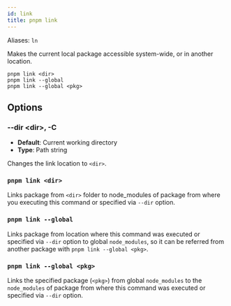 ```yaml
---
id: link
title: pnpm link
---
```


Aliases: `ln`

Makes the current local package accessible system-wide, or in another location.

```text
pnpm link <dir>
pnpm link --global
pnpm link --global <pkg>
```

## Options

### --dir &lt;dir\>, -C

* **Default**: Current working directory
* **Type**: Path string

Changes the link location to `<dir>`.

### `pnpm link <dir>`

Links package from `<dir>` folder to node_modules of package from where you executing this command or specified via `--dir` option.

### `pnpm link --global`

Links package from location where this command was executed or specified via `--dir` option to global `node_modules`, so it can be referred from another package with `pnpm link --global <pkg>`.

### `pnpm link --global <pkg>`

Links the specified package (`<pkg>`) from global `node_modules` to the `node_modules` of package from where this command was executed or specified via `--dir` option.

